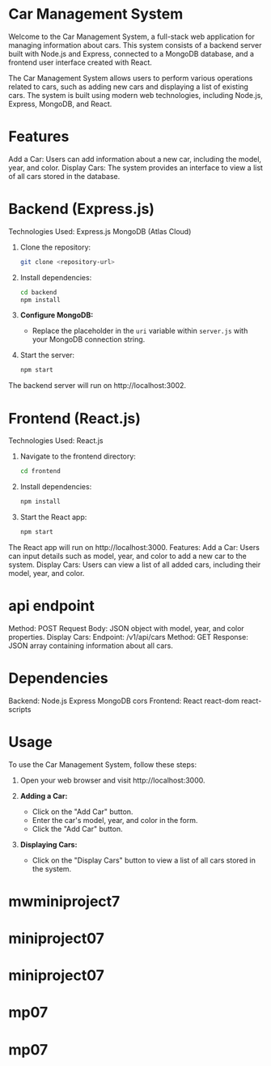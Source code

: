 # Car Management System

Welcome to the Car Management System, a full-stack web application for managing information about cars. This system consists of a backend server built with Node.js and Express, connected to a MongoDB database, and a frontend user interface created with React.

The Car Management System allows users to perform various operations related to cars, such as adding new cars and displaying a list of existing cars. The system is built using modern web technologies, including Node.js, Express, MongoDB, and React.

# Features

Add a Car: Users can add information about a new car, including the model, year, and color.
Display Cars: The system provides an interface to view a list of all cars stored in the database.

# Backend (Express.js)

Technologies Used:
Express.js
MongoDB (Atlas Cloud)

1. Clone the repository:

    ```bash
    git clone <repository-url>
    ```

2. Install dependencies:

    ```bash
    cd backend
    npm install
    ```

3. **Configure MongoDB:**
   - Replace the placeholder in the `uri` variable within `server.js` with your MongoDB connection string.

4. Start the server:

    ```bash
    npm start
    ```

The backend server will run on http://localhost:3002.

# Frontend (React.js)

Technologies Used:
React.js

1. Navigate to the frontend directory:

    ```bash
    cd frontend
    ```

2. Install dependencies:

    ```bash
    npm install
    ```

3. Start the React app:

    ```bash
    npm start
    ```

The React app will run on http://localhost:3000.
Features:
Add a Car: Users can input details such as model, year, and color to add a new car to the system.
Display Cars: Users can view a list of all added cars, including their model, year, and color.

# api endpoint 

Method: POST
Request Body: JSON object with model, year, and color properties.
Display Cars:
Endpoint: /v1/api/cars
Method: GET
Response: JSON array containing information about all cars.

# Dependencies

Backend:
Node.js
Express
MongoDB
cors
Frontend:
React
react-dom
react-scripts

# Usage

To use the Car Management System, follow these steps:

1. Open your web browser and visit http://localhost:3000.

2. **Adding a Car:**
   - Click on the "Add Car" button.
   - Enter the car's model, year, and color in the form.
   - Click the "Add Car" button.

3. **Displaying Cars:**
   - Click on the "Display Cars" button to view a list of all cars stored in the system.



# mwminiproject7
# miniproject07
# miniproject07
# mp07
# mp07
